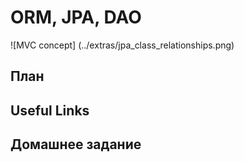 # ORM, JPA, DAO

![MVC concept] (../extras/jpa_class_relationships.png)

## План


## Useful Links

## Домашнее задание


